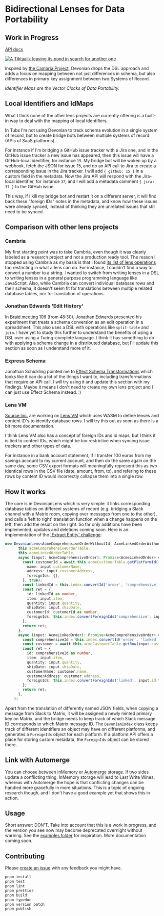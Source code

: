 # Bidirectional Lenses for Data Portability
## Work in Progress

[API docs](https://tubsproject.github.io/devonian/)

[![A Tiktaalik leaving its pond in search for another one](https://cdn.mos.cms.futurecdn.net/fi8nrWxvEb5sowf5jkQ8RY-700-80.jpg.webp)](https://www.livescience.com/43596-devonian-period.html)

Inspired by [the Cambria Project](https://github.com/inkandswitch/cambria-project), Devonian drops the DSL approach and adds a focus on mapping between not just differences in schema, but also differences in primary key assignment between two Systems of Record.

*Identifier Maps are the Vector Clocks of Data Portability.*

## Local Identifiers and IdMaps
What I think none of the other lens projects are currently offering is a built-in way to deal with the mapping of local identifiers.

In Tubs I'm not using Devonian to track schema evolution in a single system of record, but to create bridge bots between multiple systems of record (APIs of SaaS platforms).

For instance if I'm bridging a GitHub issue tracker with a Jira one, and in the GitHub issue tracker a new issue has appeared, then this issue will have a GitHub-local identifier, for instance `15`. My bridge bot will be woken up by a webhook, fetch the JSON for issue 15, and do an API call to Jira to create a corresponding issue in the Jira tracker. I will add `{ github: 15 }` in a custom field in the metadata. Now the Jira API will respond with the Jira-local identifier, for instance `37`, and I will add a metadata comment `{ jira: 37 }` to the GitHub issue.

This way, if I kill my bridge bot and restart it on a different server, it will find back these "foreign IDs" notes in the metadata, and know how these issues were already synced, instead of thinking they are unrelated issues that still need to be synced.

## Comparison with other lens projects
### Cambria
My first starting point was to take Cambria, even though it was clearly labeled as a research project and not a production ready tool. The reason I stopped using Cambria as my basis is that I found [its list of lens operations](https://github.com/inkandswitch/cambria-project/tree/26fca3231053e96edaac9ad13e88db0be4ab4668?tab=readme-ov-file#lens-operations) too restricting in what a lens can do. For instance, I couldn't find a way to convert a number to a string. I wanted to switch from writing lenses in a DSL to writing lenses in a general purpose programming language like JavaScript. Also, while Cambria can convert individual database rows and their schema, it doesn't seem fit for translations between multiple related database tables, nor for translation of operations.

### Jonathan Edwards 'Edit History'
In [Braid meeting 106](https://braid.org/meeting-106) (from 48:30), Jonathan Edwards presented his experiment that treats a schema conversion as an edit operation in a spreadsheet. This also uses a DSL with operations like `split-table` and `join`. I have yet to study this further to understand the benefits of using a DSL over using a Turing-complete language. I think it has something to do with applying a schema change in a distributed database, but I'll update this section as soon as I understand more of it.

### Express Schema
Jonathan Schickling pointed me to [Effect Schema Transformations](https://effect.website/docs/schema/transformations/#async-transformations) which looks like it can do a lot of the things I want to, including transformations that require an API call. I will try using it and update this section with my findings. Maybe it means I don't need to create my own lens project and I can just use Effect Schema instead. :)

### Lens VM
[Source Inc.](https://source.network/) are working on [Lens VM](https://github.com/lens-vm/lens-vm.org/blob/master/content/about.md) which uses WASM to define lenses and content ID's to identify database rows. I will try this out as soon as there is a bit more documentation. 

I think Lens VM also has a concept of foreign IDs and id maps, but I think it is tied to content IDs, which might be too restrictive when syncing issue trackers and other types of data.

For instance in a bank account statement, if I transfer 100 euros from my savings account to my current account, and then do the same again on the same day, some CSV export formats will meaningfully represent this as two identical rows in the CSV file (date, amount, from, to), and refering to these rows by content ID would incorrectly collapse them into a single row.

## How it works
The core is in DevonianLens which is very simple: it links corresponding database tables on different systems of record (e.g. bridging a Slack channel with a Matrix room, copying over messages from one to the other), and calls a 'left to right' translation function when a change happens on the left, then add the result on the right. So far only additions have been implemented; updates and deletions coming soon. Here is an implementation of the ['Extract Entity' challenge](https://arxiv.org/pdf/2309.11406):
```ts
new DevonianLens<AcmeComprehensiveOrderWithoutId, AcmeLinkedOrderWithoutId, AcmeComprehensiveOrder, AcmeLinkedOrder>(
      this.acmeComprehensiveOrderTable,
      this.acmeLinkedOrderTable,
      async (input: AcmeComprehensiveOrder): Promise<AcmeLinkedOrder> => {
        const customerId = await this.acmeCustomerTable.getPlatformId({
          name: input.customerName,
          address: input.customerAddress,
          foreignIds: {},
        }, true);
        const linkedId = this.index.convertId('order', 'comprehensive', input.id.toString(), 'linked');
        const ret = {
          id: linkedId as number,
          item: input.item,
          quantity: input.quantity,
          shipDate: input.shipDate,
          customerId: customerId as number,
          foreignIds: this.index.convertForeignIds('comprehensive', input.id.toString(), input.foreignIds, 'linked'),
        };
        return ret;
      },
      async (input: AcmeLinkedOrder): Promise<AcmeComprehensiveOrder> => {
        const comprehensiveId = this.index.convertId('order', 'linked', input.id.toString(), 'comprehensive');
        const customer = await this.acmeCustomerTable.getRow(input.customerId);
        const ret = {
          id: comprehensiveId as number,
          item: input.item,
          quantity: input.quantity,
          shipDate: input.shipDate,
          customerName: customer.name,
          customerAddress: customer.address,
          foreignIds: this.index.convertForeignIds('linked', input.id.toString(), input.foreignIds, 'comprehensive'),
        };
        return ret;
      },
    );
```

Apart from the translation of differently named JSON fields, when copying a message from Slack to Matrix, it will be assigned a newly minted primary key on Matrix, and the bridge needs to keep track of which Slack message ID corresponds to which Matrix message ID.
The `DevonianIndex` class keeps track of different identifiers an object may have on different platforms, and generates a `ForeignIds` object for each platform. If a platform API offers a place for storing custom metadata, the `ForeignIds` object can be stored there.

## Link with Automerge
You can choose between InMemory or [Automerge](https://automerge.org) storage. If two sides update a conflicting thing, InMemory storage will lead to Last Write Wines, whereas with Automerge the hope is that conflicting changes can be handled more gracefully in more situations. This is a topic of ongoing research though, and I don't have a good example yet that shows this in action.

## Usage
Short answer: DON'T.
Take into account that this is a work in progress, and the version you see now may become deprecated overnight without warning.
See the [examples folder](https://github.com/tubsproject/devonian/blob/main/examples/) for inspiration.
More documentation coming soon.

## Contributing
Please [create an issue](https://github.com/tubsproject/devonian/issues/new) with any feedback you might have.
```sh
pnpm install
pnpm test
pnpm lint
pnpm prettier
pnpm build
pnpm typedoc
pnpm version patch
pnpm publish
```